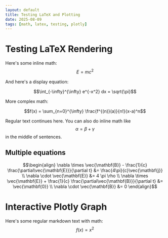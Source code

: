 ```yaml
---
layout: default
title: Testing LaTeX and Plotting
date: 2025-08-09
tags: [math, latex, testing, plotly]
---
```


# Testing LaTeX Rendering

Here's some inline math: $$E = mc^2$$

And here's a display equation:

$$\int_{-\infty}^{\infty} e^{-x^2} dx = \sqrt{\pi}$$

More complex math:

$$f(x) = \sum_{n=0}^{\infty} \frac{f^{(n)}(a)}{n!}(x-a)^n$$

Regular text continues here. You can also do inline math like $$\alpha = \beta + \gamma$$ in the middle of sentences.

## Multiple equations

$$\begin{align}
\nabla \times \vec{\mathbf{B}} - \frac{1}{c} \frac{\partial\vec{\mathbf{E}}}{\partial t} &= \frac{4\pi}{c}\vec{\mathbf{j}} \\
\nabla \cdot \vec{\mathbf{E}} &= 4 \pi \rho \\
\nabla \times \vec{\mathbf{E}} + \frac{1}{c} \frac{\partial\vec{\mathbf{B}}}{\partial t} &= \vec{\mathbf{0}} \\
\nabla \cdot \vec{\mathbf{B}} &= 0
\end{align}$$


# Interactive Plotly Graph

Here's some regular markdown text with math: $$f(x) = x^2$$

<div id="plotly-div" style="width:100%;height:400px;"></div>

<script src="https://cdn.plot.ly/plotly-latest.min.js"></script>
<script>
var trace1 = {
  x: [1, 2, 3, 4],
  y: [10, 11, 12, 13],
  type: 'scatter',
  name: 'Data 1'
};

var trace2 = {
  x: [1, 2, 3, 4],
  y: [16, 15, 14, 13],
  type: 'scatter',
  name: 'Data 2'
};

var data = [trace1, trace2];
var layout = {title: 'My Interactive Plot'};

Plotly.newPlot('plotly-div', data, layout);
</script>